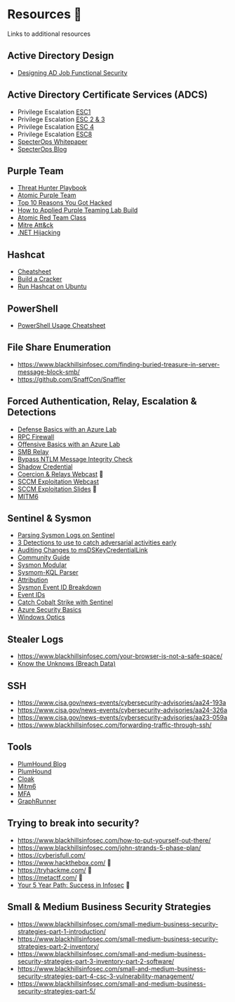 # Resources &#128210; 
Links to additional resources 


## Active Directory Design
* [Designing AD Job Functional Security](https://www.antisyphontraining.com/designing-ad-job-functional-security-antidote/)
  
## Active Directory Certificate Services (ADCS)
* Privilege Escalation [ESC1](https://www.blackhillsinfosec.com/abusing-active-directory-certificate-services-part-one/)
* Privilege Escalation [ESC 2 & 3](https://www.blackhillsinfosec.com/abusing-active-directory-certificate-services-part-4/)
* Privilege Escalation [ESC 4](https://www.blackhillsinfosec.com/abusing-active-directory-certificate-services-part-2/)
* Privilege Escalation [ESC8](https://www.blackhillsinfosec.com/abusing-active-directory-certificate-services-part-3/)
* [SpecterOps Whitepaper](https://specterops.io/wp-content/uploads/sites/3/2022/06/Certified_Pre-Owned.pdf)
* [SpecterOps Blog](https://posts.specterops.io/certified-pre-owned-d95910965cd2)
  

## Purple Team
* [Threat Hunter Playbook](https://threathunterplaybook.com/)
* [Atomic Purple Team](https://github.com/DefensiveOrigins/AtomicPurpleTeam)
* [Top 10 Reasons You Got Hacked](https://www.blackhillsinfosec.com/top-ten-list-of-why-you-got-hacked-this-year-2023-2024/)
* [How to Applied Purple Teaming Lab Build](https://www.blackhillsinfosec.com/how-to-applied-purple-teaming-lab-build-on-azure-with-terraform/)
* [Atomic Red Team Class](https://www.antisyphontraining.com/course/purple-teaming-attack-emulation-reporting-and-detection-identification-with-carrie-roberts/)
* [Mitre Att&ck](https://attack.mitre.org/technique)
* [.NET Hijacking](https://www.youtube.com/live/Zid7tB0Iyss?si=L8qctrhY-rRtq1JY)
  
## Hashcat 
* [Cheatsheet](https://github.com/AssumedCompromise/AC-CourseContent/blob/main/9-Others/Cheatsheets/HashcatCheatSheet.v2018.1.pdf)
* [Build a Cracker](https://www.blackhillsinfosec.com/build-password-cracker-nvidia-gtx-1080ti-gtx-1070/)
* [Run Hashcat on Ubuntu](https://www.blackhillsinfosec.com/running-hashcat-on-ubuntu-18-04-server-with-1080ti/)

## PowerShell 
* [PowerShell Usage Cheatsheet](9-Others/Cheatsheets/PowerShell-Usage.ps1)  

## File Share Enumeration
* https://www.blackhillsinfosec.com/finding-buried-treasure-in-server-message-block-smb/
* https://github.com/SnaffCon/Snaffler
  
## Forced Authentication, Relay, Escalation & Detections
* [Defense Basics with an Azure Lab](https://www.blackhillsinfosec.com/bypass-ntlm-message-integrity-check-drop-the-mic/)
* [RPC Firewall](https://zeronetworks.com/blog/stopping-lateral-movement-via-the-rpc-firewall)
* [Offensive Basics with an Azure Lab](https://www.blackhillsinfosec.com/impacket-offense-basics-with-an-azure-lab/)
* [SMB Relay](https://www.blackhillsinfosec.com/an-smb-relay-race-how-to-exploit-llmnr-and-smb-message-signing-for-fun-and-profit/)
* [Bypass NTLM Message Integrity Check](https://www.blackhillsinfosec.com/bypass-ntlm-message-integrity-check-drop-the-mic/)
* [Shadow Credential](https://posts.specterops.io/shadow-credentials-abusing-key-trust-account-mapping-for-takeover-8ee1a53566ab)
* [Coercion & Relays Webcast](https://www.blackhillsinfosec.com/webcast-coercions-and-relays-the-first-cred-is-the-deepest-w-gabriel-prudhomme/) &#x1F3A6;
* [SCCM Exploitation Webcast](https://www.youtube.com/live/W9PC9erm_pI?si=CQBm226l-UxbXM_B)
* [SCCM Exploitation Slides](https://www.blackhillsinfosec.com/wp-content/uploads/2023/08/SLIDES_SCCM-Exploitation-The-First-Cred-Is-The-Deepest-II-Gabriel-Prudhomme-BHIS.pdf) &#x1F3A6;
* [MITM6](https://www.blackhillsinfosec.com/mitm6-strikes-again-the-dark-side-of-ipv6/)

## Sentinel & Sysmon
* [Parsing Sysmon Logs on Sentinel](https://www.blackhillsinfosec.com/parsing-sysmon-logs-on-microsoft-sentinel/)
* [3 Detections to use to catch adversarial activities early](https://www.blackhillsinfosec.com/one-active-directory-account-can-be-your-best-early-warning/)
* [Auditing Changes to msDSKeyCredentialLink](https://www.blackhillsinfosec.com/enable-auditing-of-changes-to-msds-keycredentiallink/)
* [Community Guide](https://github.com/AssumedCompromise/AC-CourseContent/blob/main/README.md?plain=1#L252)
* [Sysmon Modular](https://github.com/olafhartong/sysmon-modular)  
* [Sysmom-KQL Parser](https://github.com/AssumedCompromise/Resources/blob/main/Sysmon-KQL-Parser.md)
* [Attribution](https://www.blackhillsinfosec.com/category/author/jordan-drysdale/page/2/)
* [Sysmon Event ID Breakdown](https://www.blackhillsinfosec.com/a-sysmon-event-id-breakdown/)
* [Event IDs](https://github.com/AssumedCompromise/Resources/blob/main/EvIDs.md)
* [Catch Cobalt Strike with Sentinel](https://www.blackhillsinfosec.com/azure-sentinel-quick-deploy-with-cyb3rward0gs-sentinel-to-go-lets-catch-cobalt-strike/)
* [Azure Security Basics](https://www.blackhillsinfosec.com/azure-security-basics-log-analytics-security-center-and-sentinel/)
* [Windows Optics](https://www.blackhillsinfosec.com/how-to-deploy-windows-optics-commands-downloads-instructions-and-screenshots/)


## Stealer Logs 
* https://www.blackhillsinfosec.com/your-browser-is-not-a-safe-space/
* [Know the Unknows (Breach Data)](https://youtu.be/L3f9do5mtT8)

## SSH 
* https://www.cisa.gov/news-events/cybersecurity-advisories/aa24-193a
* https://www.cisa.gov/news-events/cybersecurity-advisories/aa24-326a
* https://www.cisa.gov/news-events/cybersecurity-advisories/aa23-059a
* https://www.blackhillsinfosec.com/forwarding-traffic-through-ssh/

## Tools 
* [PlumHound Blog](https://www.blackhillsinfosec.com/plumhound-reporting-engine-for-bloodhoundad/)
* [PlumHound](https://github.com/PlumHound/PlumHound)
* [Cloak](https://github.com/WhosLogan/Cloak)
* [Mitm6](https://github.com/dirkjanm/mitm6)
* [MFA](https://github.com/dafthack/MFASweep)
* [GraphRunner](https://github.com/dafthack/GraphRunner/wiki/)

## Trying to break into security?
* https://www.blackhillsinfosec.com/how-to-put-yourself-out-there/
* https://www.blackhillsinfosec.com/john-strands-5-phase-plan/
* https://cyberisfull.com/
* https://www.hackthebox.com/ &#x1F97C;
* https://tryhackme.com/ &#x1F97C;
* https://metactf.com/ &#x1F97C;
* [Your 5 Year Path: Success in Infosec](https://youtu.be/Uv-AfK7PkxU?si=LdKV_E-kVxZy5F4y) &#x1F3A6;

## Small & Medium Business Security Strategies
* https://www.blackhillsinfosec.com/small-medium-business-security-strategies-part-1-introduction/
* https://www.blackhillsinfosec.com/small-medium-business-security-strategies-part-2-inventory/
* https://www.blackhillsinfosec.com/small-and-medium-business-security-strategies-part-3-inventory-part-2-software/
* https://www.blackhillsinfosec.com/small-and-medium-business-security-strategies-part-4-csc-3-vulnerability-management/
* https://www.blackhillsinfosec.com/small-and-medium-business-security-strategies-part-5/

